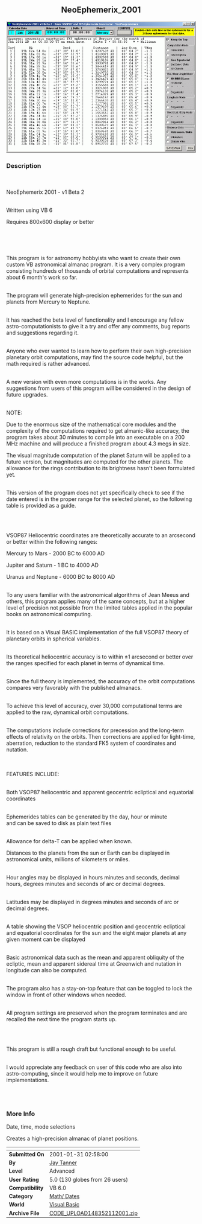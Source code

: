﻿<div align="center">

## NeoEphemerix\_2001

<img src="PIC20012111932345726.gif">
</div>

### Description

<BR><BR>NeoEphemerix 2001 - v1 Beta 2<BR><BR>

Written using VB 6<BR>

Requires 800x600 display or better<BR><BR>

<BR><BR>

This program is for astronomy hobbyists who want to create their own custom VB astronomical almanac program. It is a very complex program consisting hundreds of thousands of orbital computations and represents about 6 month's work so far.<BR><BR>

The program will generate high-precision ephemerides for the sun and planets from Mercury to Neptune.<BR><BR>

It has reached the beta level of functionality and I encourage any fellow astro-computationists to give it a try and offer any comments, bug reports and suggestions regarding it.<BR><BR>

Anyone who ever wanted to learn how to perform their own high-precision planetary orbit computations, may find the source code helpful, but the math required is rather advanced.<BR><BR>

A new version with even more computations is in the works. Any suggestions from users of this program will be considered in the design of future upgrades.<BR><BR>

NOTE:

Due to the enormous size of the mathematical core modules and the complexity of the computations required to get almanic-like accuracy, the program takes about 30 minutes to compile into an executable on a 200 MHz machine and will produce a finished program about 4.3 megs in size.

The visual magnitude computation of the planet Saturn will be applied to a future version, but magnitudes are computed for the other planets. The allowance for the rings contribution to its brightness hasn't been formulated yet.<BR><BR>

This version of the program does not yet specifically check to see if the date entered is in the proper range for the selected planet, so the following table is provided as a guide.<BR><BR>

<BR>

VSOP87 Heliocentric coordinates are theoretically accurate to an arcsecond or better within the following ranges:<BR>

Mercury to Mars - 2000 BC to 6000 AD<BR>

Jupiter and Saturn - 1 BC to 4000 AD<BR>

Uranus and Neptune - 6000 BC to 8000 AD<BR><BR>

To any users familiar with the astronomical algorithms of Jean Meeus and others, this program applies many of the same concepts, but at a higher level of precision not possible from the limited tables applied in the popular books on astronomical computing.<BR><BR>

It is based on a Visual BASIC implementation of the full VSOP87 theory of planetary orbits in spherical variables.<BR><BR>

Its theoretical heliocentric accuracy is to within ±1 arcsecond or better over the ranges specified for each planet in terms of dynamical time.<BR><BR>

Since the full theory is implemented, the accuracy of the orbit computations compares very favorably with the published almanacs.<BR><BR>

To achieve this level of accuracy, over 30,000 computational terms are applied to the raw, dynamical orbit computations.<BR><BR>

The computations include corrections for precession and the long-term effects of relativity on the orbits. Then corrections are applied for light-time, aberration, reduction to the standard FK5 system of coordinates and nutation.<BR><BR><BR>

FEATURES INCLUDE:<BR><BR>

Both VSOP87 heliocentric and apparent geocentric ecliptical and equatorial coordinates<BR><BR>

Ephemerides tables can be generated by the day, hour or minute<BR> and can be saved to disk as plain text files<BR><BR>

Allowance for delta-T can be applied when known.<BR>

Distances to the planets from the sun or Earth can be displayed in astronomical units, millions of kilometers or miles.<BR><BR>

Hour angles may be displayed in hours minutes and seconds, decimal hours, degrees minutes and seconds of arc or decimal degrees.<BR><BR>

Latitudes may be displayed in degrees minutes and seconds of arc or decimal degrees.<BR><BR>

A table showing the VSOP heliocentric position and geocentric ecliptical and equatorial coordinates for the sun and the eight major planets at any given moment can be displayed<BR><BR>

Basic astronomical data such as the mean and apparent obliquity of the ecliptic, mean and apparent sidereal time at Greenwich and nutation in longitude can also be computed.<BR><BR>

The program also has a stay-on-top feature that can be toggled to lock the window in front of other windows when needed.<BR><BR>

All program settings are preserved when the program terminates and are recalled the next time the program starts up.<BR>

<BR><BR>

This program is still a rough draft but functional enough to be useful.<BR><BR>

I would appreciate any feedback on user of this code who are also into astro-computing, since it would help me to improve on future implementations.

<BR><BR>
 
### More Info
 
Date, time, mode selections

Creates a high-precision almanac of planet positions.


<span>             |<span>
---                |---
**Submitted On**   |2001-01-31 02:58:00
**By**             |[Jay Tanner](https://github.com/Planet-Source-Code/PSCIndex/blob/master/ByAuthor/jay-tanner.md)
**Level**          |Advanced
**User Rating**    |5.0 (130 globes from 26 users)
**Compatibility**  |VB 6\.0
**Category**       |[Math/ Dates](https://github.com/Planet-Source-Code/PSCIndex/blob/master/ByCategory/math-dates__1-37.md)
**World**          |[Visual Basic](https://github.com/Planet-Source-Code/PSCIndex/blob/master/ByWorld/visual-basic.md)
**Archive File**   |[CODE\_UPLOAD148352112001\.zip](https://github.com/Planet-Source-Code/jay-tanner-neoephemerix-2001__1-15223/archive/master.zip)








